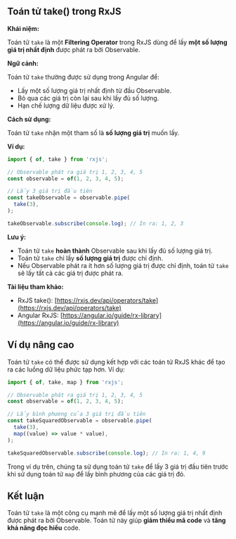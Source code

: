 ## Toán tử take() trong RxJS

**Khái niệm:**

Toán tử `take` là một **Filtering Operator** trong RxJS dùng để lấy **một số lượng giá trị nhất định** được phát ra bởi Observable.

**Ngữ cảnh:**

Toán tử `take` thường được sử dụng trong Angular để:

* Lấy một số lượng giá trị nhất định từ đầu Observable.
* Bỏ qua các giá trị còn lại sau khi lấy đủ số lượng.
* Hạn chế lượng dữ liệu được xử lý.

**Cách sử dụng:**

Toán tử `take` nhận một tham số là **số lượng giá trị** muốn lấy.

**Ví dụ:**

```typescript
import { of, take } from 'rxjs';

// Observable phát ra giá trị 1, 2, 3, 4, 5
const observable = of(1, 2, 3, 4, 5);

// Lấy 3 giá trị đầu tiên
const takeObservable = observable.pipe(
  take(3),
);

takeObservable.subscribe(console.log); // In ra: 1, 2, 3
```

**Lưu ý:**

* Toán tử `take` **hoàn thành** Observable sau khi lấy đủ số lượng giá trị.
* Toán tử `take` chỉ lấy **số lượng giá trị** được chỉ định.
* Nếu Observable phát ra ít hơn số lượng giá trị được chỉ định, toán tử `take` sẽ lấy tất cả các giá trị được phát ra.

**Tài liệu tham khảo:**

* RxJS take(): [https://rxjs.dev/api/operators/take](https://rxjs.dev/api/operators/take)
* Angular RxJS: [https://angular.io/guide/rx-library](https://angular.io/guide/rx-library)

## Ví dụ nâng cao

Toán tử `take` có thể được sử dụng kết hợp với các toán tử RxJS khác để tạo ra các luồng dữ liệu phức tạp hơn. Ví dụ:

```typescript
import { of, take, map } from 'rxjs';

// Observable phát ra giá trị 1, 2, 3, 4, 5
const observable = of(1, 2, 3, 4, 5);

// Lấy bình phương của 3 giá trị đầu tiên
const takeSquaredObservable = observable.pipe(
  take(3),
  map((value) => value * value),
);

takeSquaredObservable.subscribe(console.log); // In ra: 1, 4, 9
```

Trong ví dụ trên, chúng ta sử dụng toán tử `take` để lấy 3 giá trị đầu tiên trước khi sử dụng toán tử `map` để lấy bình phương của các giá trị đó.

## Kết luận

Toán tử `take` là một công cụ mạnh mẽ để lấy một số lượng giá trị nhất định được phát ra bởi Observable. Toán tử này giúp **giảm thiểu mã code** và **tăng khả năng đọc hiểu** code.

